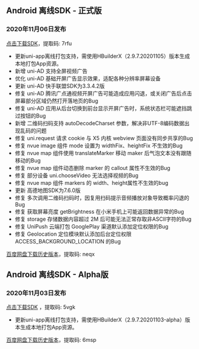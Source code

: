 ## Android 离线SDK - 正式版

### 2020年11月06日发布
[点击下载SDK](https://pan.baidu.com/s/14SZ-CjlbaNtGHk3CpamgXQ)，提取码: 7rfu

+ 更新uni-app离线打包支持，需使用HBuilderX（2.9.7.20201105）版本生成本地打包App资源。
+ 新增 uni-AD 支持全屏视频广告
+ 优化 uni-AD 基础开屏广告显示效果，适配各种分辨率屏幕设备
+ 更新 uni-AD 快手联盟SDK为3.3.4.2版
+ 修复 uni-AD 腾讯广点通视频开屏广告可能造成应用闪退，或关闭广告后点击屏幕部分区域仍然打开落地页的Bug
+ 修复 uni-AD 应用从后台切换到前台显示开屏广告时，系统状态栏可能遮挡跳过按钮的Bug
+ 新增 二维码扫码支持 autoDecodeCharset 参数，解决非UTF-8编码数据出现乱码的问题
+ 修复 uni.request 请求 cookie 与 X5 内核 webview 页面没有同步共享的Bug
+ 修复 nvue image 组件 mode 设置为 widthFix、heightFix 不生效的Bug
+ 修复 nvue map 组件使用 translateMarker 移动 maker 后气泡文本没有跟随移动的Bug
+ 修复 nvue map 组件动态删除 marker 的 callout 属性不生效的Bug
+ 修复 部分设备 uni.chooseVideo 无法选择视频的Bug
+ 修复 nvue map 组件 markers 的 width、height属性不生效的bug
+ 更新 高德地图SDK为7.6.0版
+ 修复 多次调用二维码扫码时，因复用扫码提示音频播放对象导致概率闪退的Bug
+ 修复 获取屏幕亮度 getBrightness 在小米手机上可能返回数据异常的Bug
+ 修复 storage 存储数据内容超过 2M 后可能无法正常存取非ASCII字符的Bug
+ 修复 UniPush 云端打包 GooglePlay 渠道默认添加定位权限的Bug
+ 修复 Geolocation 定位模块默认添加后台定位权限 ACCESS_BACKGROUND_LOCATION 的Bug

[百度网盘下载历史版本](https://pan.baidu.com/s/1Gpbnq3wLvvnRO6W-SlvVpA)，提取码: neqx



## Android 离线SDK - Alpha版

### 2020年11月03日发布
[点击下载SDK](https://pan.baidu.com/s/1NLBTW94Im_zg5R38Wiijdg) ，提取码: 5vgk

+ 更新uni-app离线打包支持，需使用HBuilderX（2.9.7.20201103-alpha）版本生成本地打包App资源。

[百度网盘下载历史版本](https://pan.baidu.com/s/10fne34bwxWGtDJTd4PhroA)，提取码: 6msp
